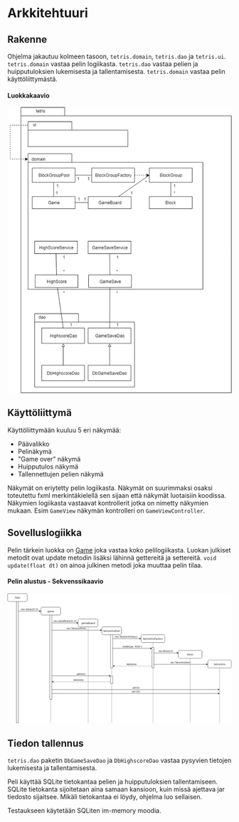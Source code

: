 # Arkkitehtuuri

## Rakenne

Ohjelma jakautuu kolmeen tasoon, `tetris.domain`, `tetris.dao` ja `tetris.ui`. `tetris.domain` vastaa pelin logiikasta. `tetris.dao` vastaa pelien ja huipputuloksien lukemisesta ja tallentamisesta. `tetris.domain` vastaa pelin käyttöliittymästä.

#### Luokkakaavio

<img src="kuvat/luokkakaavio.png">

## Käyttöliittymä

Käyttöliittymään kuuluu 5 eri näkymää:
* Päävalikko
* Pelinäkymä
* "Game over" näkymä
* Huipputulos näkymä
* Tallennettujen pelien näkymä

Näkymät on eriytetty pelin logiikasta. Näkymät on suurimmaksi osaksi toteutettu fxml merkintäkielellä sen sijaan että näkymät luotaisiin koodissa. Näkymien logiikasta vastaavat kontrollerit jotka on nimetty näkymien mukaan. Esim `GameView` näkymän kontrolleri on `GameViewController`.

## Sovelluslogiikka

Pelin tärkein luokka on [Game](../../../tree/master/Tetris/src/main/java/tetris/domain/Game.java) joka vastaa koko pelilogiikasta. Luokan julkiset metodit ovat update metodin lisäksi lähinnä gettereitä ja settereitä. `void update(float dt)` on ainoa julkinen metodi joka muuttaa pelin tilaa. 

#### Pelin alustus - Sekvenssikaavio
<img src="kuvat/sekvenssikaavio1.png">

## Tiedon tallennus

`tetris.dao` paketin `DbGameSaveDao` ja `DbHighscoreDao` vastaa pysyvien tietojen lukemisesta ja tallentamisesta.

Peli käyttää SQLite tietokantaa pelien ja huipputuloksien tallentamiseen. SQLite tietokanta sijoitetaan aina samaan kansioon, kuin missä ajettava jar tiedosto sijaitsee. Mikäli tietokantaa ei löydy, ohjelma luo sellaisen.

Testaukseen käytetään SQLiten im-memory moodia.

